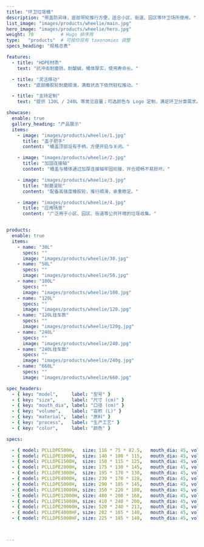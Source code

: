 ```yaml
---
title: "环卫垃圾桶"
description: "带盖防异味，底部带轮推行方便，适合小区、街道、园区等环卫场所使用。"
list_image: "images/products/wheelie/main.jpg"
hero_image: "images/products/wheelie/hero.jpg"
weight: 70          # Hugo 排序用
type:   "products"  # 可按你现有 taxonomies 调整
specs_heading: "规格总表"

features:
  - title: "HDPE材质"
    text: "抗冲击耐磨损，耐酸碱，桶体厚实，使用寿命长。"

  - title: "灵活移动"
    text: "底部橡胶轮耐磨顺滑，满载状态下依然轻松推动。"

  - title: "支持定制"
    text: "提供 120L / 240L 等常见容量；可选颜色与 Logo 定制，满足环卫分类需求。"

showcase:
  enable: true
  gallery_heading: "产品展示"
  items:
    - image: "images/products/wheelie/1.jpg"
      title: "盖子把手"
      content: "桶盖顶部设有手柄，方便开启与关闭。"

    - image: "images/products/wheelie/2.jpg"
      title: "加固连接轴"
      content: "桶盖与桶体通过加厚连接轴牢固衔接，开合顺畅不易损坏。"

    - image: "images/products/wheelie/3.jpg"
      title: "耐磨滚轮"
      content: "配备高强度橡胶轮，推行顺滑，承重稳定。"

    - image: "images/products/wheelie/4.jpg"
      title: "应用场景"
      content: "广泛用于小区、园区、街道等公共环境的垃圾收集。"


products:
  enable: true
  items:
    - name: "30L"
      specs: ""
      image: "images/products/wheelie/30.jpg"
    - name: "50L"
      specs: ""
      image: "images/products/wheelie/50.jpg"
    - name: "100L"
      specs: ""
      image: "images/products/wheelie/100.jpg"
    - name: "120L"
      specs: ""
      image: "images/products/wheelie/120.jpg"
    - name: "120L挂车款"
      specs: ""
      image: "images/products/wheelie/120g.jpg"
    - name: "240L"
      specs: ""
      image: "images/products/wheelie/240.jpg"
    - name: "240L挂车款"
      specs: ""
      image: "images/products/wheelie/240g.jpg"
    - name: "660L"
      specs: ""
      image: "images/products/wheelie/660.jpg"

spec_headers:
  - { key: "model",     label: "型号" }
  - { key: "size",      label: "尺寸 (cm)" }
  - { key: "mouth_dia", label: "口径 (cm)" }
  - { key: "volume",    label: "容积 (L)" }
  - { key: "material",  label: "原料" }
  - { key: "process",   label: "生产工艺" }
  - { key: "color",     label: "颜色" }

specs:

  - { model: PCLLDPE500H,   size: 116 * 75 * 82.5,   mouth_dia: 45, volume: 500,   material: LLDPE, process: 滚塑, color: 白 }
  - { model: PCLLDPE1000H,  size: 140 * 100 * 115,   mouth_dia: 45, volume: 1000,  material: LLDPE, process: 滚塑, color: 白 }
  - { model: PCLLDPE1500H,  size: 150 * 115 * 125,   mouth_dia: 45, volume: 1500,  material: LLDPE, process: 滚塑, color: 白 }
  - { model: PCLLDPE2000H,  size: 175 * 130 * 145,   mouth_dia: 45, volume: 2000,  material: LLDPE, process: 滚塑, color: 白 }
  - { model: PCLLDPE3000H,  size: 195 * 170 * 130,   mouth_dia: 45, volume: 3000,  material: LLDPE, process: 滚塑, color: 白 }
  - { model: PCLLDPE4000H,  size: 230 * 170 * 128,   mouth_dia: 45, volume: 4000,  material: LLDPE, process: 滚塑, color: 白 }
  - { model: PCLLDPE5000H,  size: 290 * 185 * 145,   mouth_dia: 45, volume: 5000,  material: LLDPE, process: 滚塑, color: 白 }
  - { model: PCLLDPE10000H, size: 350 * 220 * 180,   mouth_dia: 45, volume: 10000, material: LLDPE, process: 滚塑, color: 白 }
  - { model: PCLLDPE12000H, size: 480 * 200 * 168,   mouth_dia: 45, volume: 12000, material: LLDPE, process: 滚塑, color: 白 }
  - { model: PCLLDPE15000H, size: 410 * 240 * 200,   mouth_dia: 45, volume: 15000, material: LLDPE, process: 滚塑, color: 白 }
  - { model: PCLLDPE20000H, size: 520 * 240 * 213,   mouth_dia: 45, volume: 20000, material: LLDPE, process: 滚塑, color: 白 }
  - { model: PCLLDPE4000HF, size: 202 * 165 * 140,   mouth_dia: 45, volume: 4000,  material: LLDPE, process: 滚塑, color: 白 }
  - { model: PCLLDPE5000HF, size: 225 * 185 * 140,   mouth_dia: 45, volume: 5000,  material: LLDPE, process: 滚塑, color: 白 }



---
```

